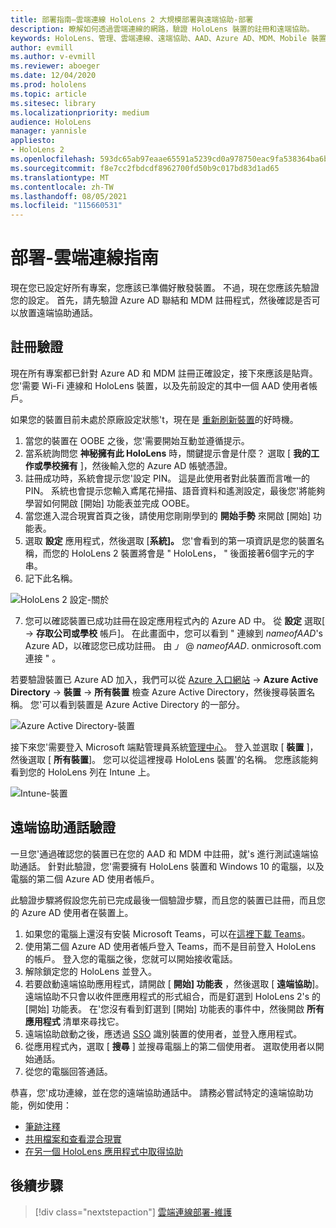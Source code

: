 ```yaml
---
title: 部署指南–雲端連線 HoloLens 2 大規模部署與遠端協助-部署
description: 瞭解如何透過雲端連線的網路，驗證 HoloLens 裝置的註冊和遠端協助。
keywords: HoloLens、管理、雲端連線、遠端協助、AAD、Azure AD、MDM、Mobile 裝置管理
author: evmill
ms.author: v-evmill
ms.reviewer: aboeger
ms.date: 12/04/2020
ms.prod: hololens
ms.topic: article
ms.sitesec: library
ms.localizationpriority: medium
audience: HoloLens
manager: yannisle
appliesto:
- HoloLens 2
ms.openlocfilehash: 593dc65ab97eaae65591a5239cd0a978750eac9fa538364ba6bbc7ef0a2a08a4
ms.sourcegitcommit: f8e7cc2fbdcdf8962700fd50b9c017bd83d1ad65
ms.translationtype: MT
ms.contentlocale: zh-TW
ms.lasthandoff: 08/05/2021
ms.locfileid: "115660531"
---
```

# <a name="deploy---cloud-connected-guide"></a>部署-雲端連線指南

現在您已設定好所有專案，您應該已準備好散發裝置。 不過，現在您應該先驗證您的設定。 首先，請先驗證 Azure AD 聯結和 MDM 註冊程式，然後確認是否可以放置遠端協助通話。

## <a name="enrollment-validation"></a>註冊驗證

現在所有專案都已針對 Azure AD 和 MDM 註冊正確設定，接下來應該是貼齊。 您&#39;需要 Wi-Fi 連線和 HoloLens 裝置，以及先前設定的其中一個 AAD 使用者帳戶。

如果您的裝置目前未處於原廠設定狀態&#39;t，現在是 [重新刷新裝置](/hololens/hololens-recovery#clean-reflash-the-device)的好時機。

1. 當您的裝置在 OOBE 之後，您&#39;需要開始互動並遵循提示。 
1. 當系統詢問您 **神秘擁有此 HoloLens** 時，關鍵提示會是什麼？ 選取 [ **我的工作或學校擁有** ]，然後輸入您的 Azure AD 帳號憑證。
1. 註冊成功時，系統會提示您&#39;設定 PIN。 這是此使用者對此裝置而言唯一的 PIN。 系統也會提示您輸入鳶尾花掃描、語音資料和遙測設定，最後您&#39;將能夠學習如何開啟 [開始] 功能表並完成 OOBE。
1. 當您進入混合現實首頁之後，請使用您剛剛學到的 **開始手勢** 來開啟 [開始] 功能表。
1. 選取 **設定** 應用程式，然後選取 [**系統]。** 您&#39;會看到的第一項資訊是您的裝置名稱，而您的 HoloLens 2 裝置將會是 &quot; HoloLens， &quot; 後面接著6個字元的字串。
1. 記下此名稱。

![HoloLens 2 設定-關於](./images/hololens2-settings-about.jpg)

7. 您可以確認裝置已成功註冊在設定應用程式內的 Azure AD 中。 從 **設定** 選取[  ->  **存取公司或學校** 帳戶]。 在此畫面中，您可以看到 &quot; 連線到 _nameofAAD_&#39;s Azure AD，以確認您已成功註冊。 由 _」_ @ _nameofAAD_. onmicrosoft.com 連接 &quot; 。


若要驗證裝置已 Azure AD 加入，我們可以從 [Azure 入口網站](https://portal.azure.com/#home)  ->  **Azure Active Directory**  ->  **裝置**  ->  **所有裝置** 檢查 Azure Active Directory，然後搜尋裝置名稱。 您&#39;可以看到裝置是 Azure Active Directory 的一部分。


![Azure Active Directory-裝置](./images/aad-enrollment.png)

接下來您&#39;需要登入 Microsoft 端點管理員系統[管理中心](https://endpoint.microsoft.com/#home)。 登入並選取 [ **裝置** ]，然後選取 [ **所有裝置**]。 您可以從這裡搜尋 HoloLens 裝置&#39;的名稱。 您應該能夠看到您的 HoloLens 列在 Intune 上。

![Intune-裝置](./images/endpoint-all-devices-enrolled.png)

## <a name="remote-assist-call-validation"></a>遠端協助通話驗證

一旦您&#39;通過確認您的裝置已在您的 AAD 和 MDM 中註冊，就&#39;s 進行測試遠端協助通話。 針對此驗證，您&#39;需要擁有 HoloLens 裝置和 Windows 10 的電腦，以及電腦的第二個 Azure AD 使用者帳戶。

此驗證步驟將假設您先前已完成最後一個驗證步驟，而且您的裝置已註冊，而且您的 Azure AD 使用者在裝置上。


1. 如果您的電腦上還沒有安裝 Microsoft Teams，可以在[這裡下載 Teams](https://www.microsoft.com/microsoft-365/microsoft-teams/download-app)。
2. 使用第二個 Azure AD 使用者帳戶登入 Teams，而不是目前登入 HoloLens 的帳戶。 登入您的電腦之後，您就可以開始接收電話。
3. 解除鎖定您的 HoloLens 並登入。
4. 若要啟動遠端協助應用程式，請開啟 [ **開始] 功能表** ，然後選取 [ **遠端協助**]。 遠端協助不只會以收件匣應用程式的形式組合，而是釘選到 HoloLens 2&#39;s 的 [開始] 功能表。 在&#39;您沒有看到釘選到 [開始] 功能表的事件中，然後開啟 **所有應用程式** 清單來尋找它。
5. 遠端協助啟動之後，應透過 [SSO](/azure/active-directory/manage-apps/what-is-single-sign-on) 識別裝置的使用者，並登入應用程式。
6. 從應用程式內，選取 [ **搜尋** ] 並搜尋電腦上的第二個使用者。 選取使用者以開始通話。
7. 從您的電腦回答通話。

恭喜，您&#39;成功連線，並在您的遠端協助通話中。 請務必嘗試特定的遠端協助功能，例如使用：

- [筆跡注釋](/dynamics365/mixed-reality/remote-assist/add-annotations-hololens)
- [共用檔案和查看混合現實](/dynamics365/mixed-reality/remote-assist/display-save-files)
- [在另一個 HoloLens 應用程式中取得協助](/dynamics365/mixed-reality/remote-assist/get-help-hololens-app-hololens)

## <a name="next-step"></a>後續步驟

> [!div class="nextstepaction"]
> [雲端連線部署-維護](hololens2-cloud-connected-maintain.md)